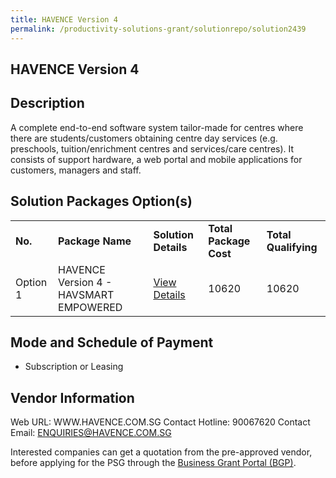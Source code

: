```yaml
---
title: HAVENCE Version 4
permalink: /productivity-solutions-grant/solutionrepo/solution2439
---
```


## HAVENCE Version 4

## Description

A complete end-to-end software system tailor-made for centres where there are students/customers obtaining centre day services (e.g. preschools, tuition/enrichment centres and services/care centres). It consists of support hardware, a web portal and mobile applications for customers, managers and staff.

## Solution Packages Option(s)

<table>
<tr>
<td><b>No.</b></td>
<td><b>Package Name</b></td>
<td><b>Solution Details</b></td>
<td><b>Total Package Cost</b></td>
<td><b>Total Qualifying</b></td>
</tr>
<tr>
<td>Option 1</td>
<td>HAVENCE Version 4 - HAVSMART EMPOWERED</td>
<td><a href='https://www.gobusiness.gov.sg/images/psg/Desenstitised_Havence_20200647_Annex_3_Part_3.pdf'>View Details</a></td>
<td>10620</td>
<td>10620</td>
</tr>
</table>

## Mode and Schedule of Payment

 - Subscription or Leasing

## Vendor Information

 Web URL: WWW.HAVENCE.COM.SG 
Contact Hotline: 90067620 
Contact Email: ENQUIRIES@HAVENCE.COM.SG 


Interested companies can get a quotation from the pre-approved vendor, before applying for the PSG through the <a href='https://www.businessgrants.gov.sg/'>Business Grant Portal (BGP)</a>.

<script src="/jquery/resize-tables.js"></script>
